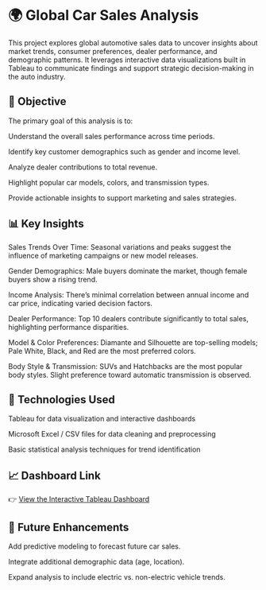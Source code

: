 # 🌍 Global Car Sales Analysis

This project explores global automotive sales data to uncover insights about market trends, consumer preferences, dealer performance, and demographic patterns. It leverages interactive data visualizations built in Tableau to communicate findings and support strategic decision-making in the auto industry.

## 📌 Objective
The primary goal of this analysis is to:

Understand the overall sales performance across time periods.

Identify key customer demographics such as gender and income level.

Analyze dealer contributions to total revenue.

Highlight popular car models, colors, and transmission types.

Provide actionable insights to support marketing and sales strategies.

## 📊 Key Insights

Sales Trends Over Time: Seasonal variations and peaks suggest the influence of marketing campaigns or new model releases.

Gender Demographics: Male buyers dominate the market, though female buyers show a rising trend.

Income Analysis: There’s minimal correlation between annual income and car price, indicating varied decision factors.

Dealer Performance: Top 10 dealers contribute significantly to total sales, highlighting performance disparities.

Model & Color Preferences: Diamante and Silhouette are top-selling models; Pale White, Black, and Red are the most preferred colors.

Body Style & Transmission: SUVs and Hatchbacks are the most popular body styles. Slight preference toward automatic transmission is observed.

## 📍 Technologies Used
Tableau for data visualization and interactive dashboards

Microsoft Excel / CSV files for data cleaning and preprocessing

Basic statistical analysis techniques for trend identification

## 📈 Dashboard Link
👉 [View the Interactive Tableau Dashboard](https://public.tableau.com/views/Globalcarsalesanalysis/ComprehensiveAnalysisofCarSalesPerformanceandInsights)


## 🚀 Future Enhancements
Add predictive modeling to forecast future car sales.

Integrate additional demographic data (age, location).

Expand analysis to include electric vs. non-electric vehicle trends.
